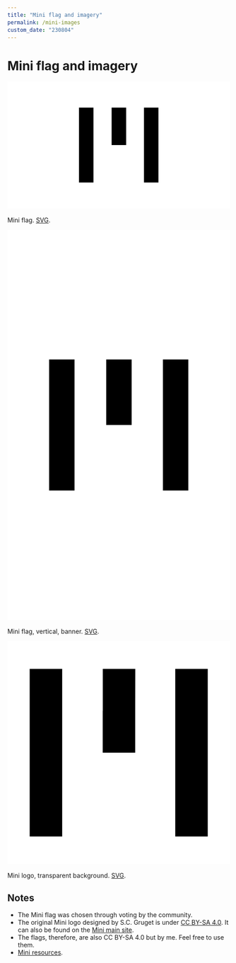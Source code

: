 ```yaml
---
title: "Mini flag and imagery"
permalink: /mini-images
custom_date: "230804"
---
```


# Mini flag and imagery

![](/assets/images/mini_flag.png)

Mini flag. [SVG](/assets/images/mini_flag.svg).

![](/assets/images/mini_flag_vertical.png)

Mini flag, vertical, banner. [SVG](/assets/images/mini_flag_vertical.svg).

![](/assets/images/mini_logo.png)

Mini logo, transparent background. [SVG](/assets/images/mini_logo.svg).

## Notes

- The Mini flag was chosen through voting by the community.
- The original Mini logo designed by S.C. Gruget is under [CC BY-SA 4.0](https://creativecommons.org/licenses/by-sa/4.0/). It can also be found on the [Mini main site](https://minilanguage.com/).
- The flags, therefore, are also CC BY-SA 4.0 but by me. Feel free to use them.
- [Mini resources](/mini-resources).
